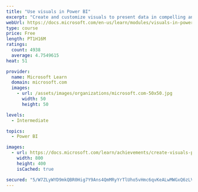 ```yaml
---
title: "Use visuals in Power BI"
excerpt: "Create and customize visuals to present data in compelling and insightful ways."
webUrl: https://docs.microsoft.com/en-us/learn/modules/visuals-in-power-bi/
type: course
price: Free
length: PT1H16M
ratings:
  count: 4938
  average: 4.7549615
heat: 51

provider:
  name: Microsoft Learn
  domain: microsoft.com
  images:
    - url: /assets/images/organizations/microsoft.com-50x50.jpg
      width: 50
      height: 50

levels:
  - Intermediate

topics:
  - Power BI

images:
  - url: https://docs.microsoft.com/learn/achievements/create-visuals-power-bi-desktop-social.png
    width: 800
    height: 400
    isCached: true

secured: "5/W7ZLyWYD9mkQBR0Hig7Y9Ans4QmMRyYrTlUho5vHmc6qvKeALwMWGxQ6zLVJe3XrvsoyVfh4rJxaVUTY8lKcGm2eu1WCXPBKnJTUuenIS1cJ64ZKeEWRa83nR5NkQcjwWeQH91VTMkG1a9YwJz/dt2M9bFgh49B+BTXRS8hpmj+Ar2E8xhssQXyWMNeMGMDlmXZvnSCZaqzpr9xC5GQCQ4RtF9rvGhPQb7ooAvzeO2oHBo+QDxPPYxYkC5TUc/KWXjhOs9QfCYeRg2AuI42QzFINIVg40F8CRejie32mjQMULNGn2UPYecjDZd1pucNMxQ7i7iYo8yf01Q9bZX63+MmLp4D+INkLrcrdmfgdcKuI6aOLd7sDgq9YOOwuU8rPIRvWJz+VNq0btHzxePDijAt4TmRJKo4vOtYfZsjQI=;yXKKUhZYq4xe827n+E9jnA=="
---
```


